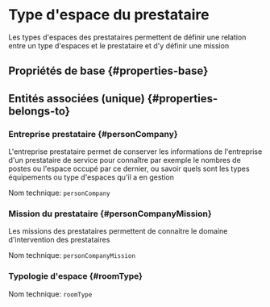 # Type d'espace du prestataire
<!--- THIS FILE IS GENERATED PLEASE DO NOT EDIT IT DIRECTLY --->

Les types d'espaces des prestataires permettent de définir une relation entre un type d'espaces et le prestataire et d'y définir une mission

## Propriétés de base {#properties-base} ##



## Entités associées (unique) {#properties-belongs-to} ##

### Entreprise prestataire {#personCompany}

L'entreprise prestataire permet de conserver les informations de l'entreprise d'un prestataire de service pour connaître par exemple le nombres de postes ou l'espace occupé par ce dernier, ou savoir quels sont les types équipements ou type d'espaces qu'il a en gestion

Nom technique: ```personCompany```

### Mission du prestataire {#personCompanyMission}

Les missions des prestataires permettent de connaitre le domaine d'intervention des prestataires

Nom technique: ```personCompanyMission```

### Typologie d'espace {#roomType}



Nom technique: ```roomType```





